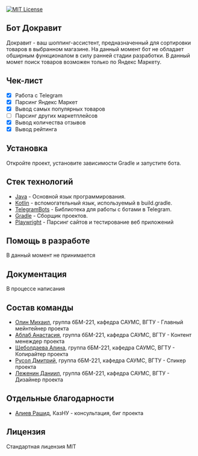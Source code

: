 [![MIT License](http://img.shields.io/badge/license-MIT-blue.svg?style=flat)](https://github.com/xtupis/Dokravit/blob/master/LICENSE)
## Бот Докравит

Докравит - ваш шоппинг-ассистент, предназначенный для сортировки товаров в выбранном магазине.
На данный момент бот не обладает обширным функционалом в силу ранней стадии разработки.
В данный момет поиск товаров возможен только по Яндекс Маркету.

## Чек-лист

- [X] Работа с Telegram
- [x] Парсинг Яндекс Маркет
- [X] Вывод самых популярных товаров
- [ ] Парсинг других маркетплейсов
- [x] Вывод количества отзывов
- [x] Вывод рейтинга

## Установка

Откройте проект, установите зависимости Gradle и запустите бота.

## Стек технологий

* [Java](https://www.java.com/en/) - Основной язык программирования.
* [Kotlin](https://kotlinlang.org/) - вспомогательный язык, используемый в build.gradle.
* [TelegramBots](https://github.com/rubenlagus/TelegramBots) - Библиотека для работы с ботами в Telegram.
* [Gradle](https://gradle.org/) - Сборщик проектов.
* [Playwright](https://playwright.dev/) - Парсинг сайтов и тестирование веб приложений

## Помощь в разработе

В данный момент не принимается

## Документация

В процессе написания

## Состав команды

* [Олин Михаил](https://github.com/xtupis), группа бБМ-221, кафедра САУМС, ВГТУ - Главный мейнтейнер проекта
* [Аблаб Анастасия](https://vk.com/id225851676), группа бБМ-221, кафедра САУМС, ВГТУ - Контент менеждер проекта
* [Шеболдаева Алина](https://vk.com/trixeee), группа бБМ-221, кафедра САУМС, ВГТУ - Копирайтер проекта
* [Русол Дмитрий](https://vk.com/dm_rusol23), группа бБМ-221, кафедра САУМС, ВГТУ - Спикер проекта
* [Леженин Даниил](https://vk.com/id162934731), группа бБМ-221, кафедра САУМС, ВГТУ - Дизайнер проекта


## Отдельные благодарности

* [Алиев Рашид](https://github.com/FynnFu), КазНУ - консультация, биг проекта


## Лицензия
Стандартная лицензия MIT